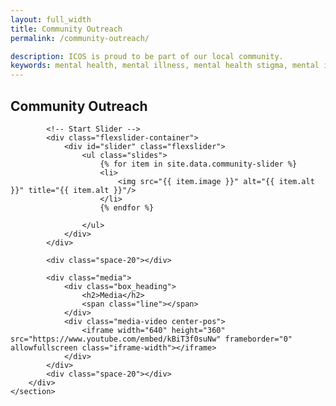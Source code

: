 ```yaml
---
layout: full_width
title: Community Outreach
permalink: /community-outreach/

description: ICOS is proud to be part of our local community.
keywords: mental health, mental illness, mental health stigma, mental illness stigma, mental health problems, community based services
---
```


<div class="page_wrapper">
	<section class="container">
		<div id="about" class="page with_sidebar">
			<h1>Community Outreach</h1>

			<!-- Start Slider -->
			<div class="flexslider-container">
				<div id="slider" class="flexslider">
					<ul class="slides">
						{% for item in site.data.community-slider %}
						<li>
					    	<img src="{{ item.image }}" alt="{{ item.alt }}" title="{{ item.alt }}"/>
					  	</li>
					  	{% endfor %}
					  
					</ul>
				</div>
			</div>

			<div class="space-20"></div>

			<div class="media">
				<div class="box_heading">
					<h2>Media</h2>
					<span class="line"></span>
				</div>
				<div class="media-video center-pos">
					<iframe width="640" height="360" src="https://www.youtube.com/embed/kBiT3f0suNw" frameborder="0" allowfullscreen class="iframe-width"></iframe>
				</div>
			</div>
			<div class="space-20"></div>
		</div>
	</section>
</div>